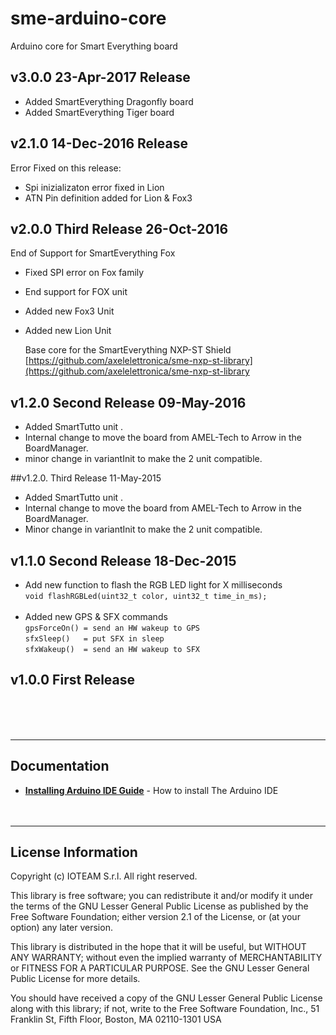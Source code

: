 # sme-arduino-core

Arduino core for Smart Everything board

## v3.0.0 23-Apr-2017 Release
- Added SmartEverything Dragonfly board
- Added SmartEverything Tiger board

## v2.1.0 14-Dec-2016 Release
Error Fixed on this release:

- Spi inizializaton error fixed in Lion
- ATN Pin definition added for Lion & Fox3

## v2.0.0 Third Release 26-Oct-2016
End of Support for SmartEverything Fox

- Fixed SPI error on Fox family
- End support for FOX unit
- Added new Fox3 Unit
- Added new Lion Unit

	Base core for the SmartEverything NXP-ST Shield
		[https://github.com/axelelettronica/sme-nxp-st-library](https://github.com/axelelettronica/sme-nxp-st-library

v1.2.0 Second Release 09-May-2016
---------------------------------
* Added SmartTutto unit .
* Internal change to move the board from AMEL-Tech to Arrow in the BoardManager.
* minor change in variantInit to make the 2 unit compatible.

##v1.2.0. Third Release 11-May-2015
- Added SmartTutto unit .
- Internal change to move the board from AMEL-Tech to Arrow in the BoardManager.
- Minor change in variantInit to make the 2 unit compatible.


## v1.1.0 Second Release 18-Dec-2015
* Add new function to flash the RGB LED light for X milliseconds<br>
    `void flashRGBLed(uint32_t color, uint32_t time_in_ms);`<br><br>
* Added new GPS & SFX commands<br>
    `gpsForceOn() = send an HW wakeup to GPS`<br>
    `sfxSleep()   = put SFX in sleep`<br>
    `sfxWakeup()  = send an HW wakeup to SFX`<br>


## v1.0.0 First Release
<br><br><br>

---
## Documentation

* **[Installing Arduino IDE Guide](https://www.arduino.cc/en/Guide/HomePage)** - How to install The Arduino IDE
<br><br><br>

---
## License Information


Copyright (c) IOTEAM S.r.l. All right reserved.

This library is free software; you can redistribute it and/or
modify it under the terms of the GNU Lesser General Public
License as published by the Free Software Foundation; either
version 2.1 of the License, or (at your option) any later version.

This library is distributed in the hope that it will be useful,
but WITHOUT ANY WARRANTY; without even the implied warranty of
MERCHANTABILITY or FITNESS FOR A PARTICULAR PURPOSE. See the GNU
Lesser General Public License for more details.

You should have received a copy of the GNU Lesser General Public
License along with this library; if not, write to the Free Software
Foundation, Inc., 51 Franklin St, Fifth Floor, Boston, MA 02110-1301 USA

